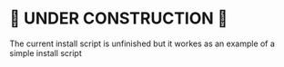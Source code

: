 # **🚧 UNDER CONSTRUCTION 🚧**

The current install script is unfinished but it workes as an example of a simple install script